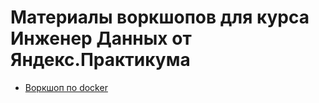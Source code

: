 # Материалы воркшопов для курса Инженер Данных от Яндекс.Практикума

* [Воркшоп по docker](./docker)
